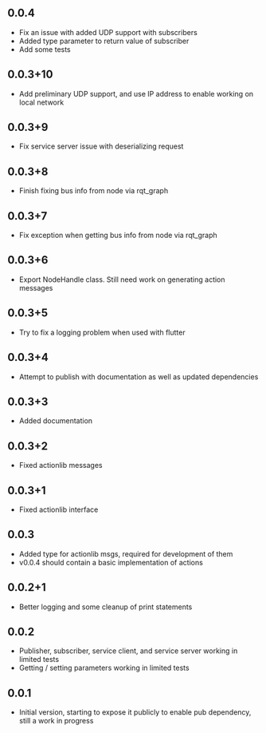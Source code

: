 ## 0.0.4
- Fix an issue with added UDP support with subscribers
- Added type parameter to return value of subscriber
- Add some tests

## 0.0.3+10
- Add preliminary UDP support, and use IP address to enable working on local network
  
## 0.0.3+9
- Fix service server issue with deserializing request
  
## 0.0.3+8
- Finish fixing bus info from node via rqt_graph
  
## 0.0.3+7
- Fix exception when getting bus info from node via rqt_graph
  
## 0.0.3+6
- Export NodeHandle class. Still need work on generating action messages

## 0.0.3+5
- Try to fix a logging problem when used with flutter

## 0.0.3+4
- Attempt to publish with documentation as well as updated dependencies

## 0.0.3+3
- Added documentation

## 0.0.3+2
- Fixed actionlib messages

## 0.0.3+1
- Fixed actionlib interface
 
## 0.0.3
- Added type for actionlib msgs, required for development of them
- v0.0.4 should contain a basic implementation of actions

## 0.0.2+1
- Better logging and some cleanup of print statements

## 0.0.2

- Publisher, subscriber, service client, and service server working in limited tests
- Getting / setting parameters working in limited tests
 
## 0.0.1

- Initial version, starting to expose it publicly to enable pub dependency, still a work in progress

